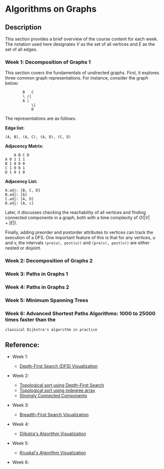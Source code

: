 # Algorithms on Graphs

## Description

This section provides a brief overview of the course content for each week. The notation
used here designates $V$ as the set of all vertices and $E$ as the set of all edges.

### Week 1: Decomposition of Graphs 1

This section covers the fundamentals of undirected graphs. First, it explores three
common graph representations. For instance, consider the graph below:

```
        B   C
        \ /|
        A |
            \|
            D
```

The representations are as follows:

**Edge list:**

```
(A, B), (A, C), (A, D), (C, D)
```

**Adjacency Matrix:**

```
    A B C D
A 0 1 1 1
B 1 0 0 0
C 1 0 0 1
D 1 0 1 0
```

**Adjacency List:**

```
A.adj: [B, C, D]
B.adj: [A]
C.adj: [A, D]
D.adj: [A, c]
```

Later, it discusses checking the reachability of all vertices and finding connected
components in a graph, both with a time complexity of $O(|V|+|E|)$.

Finally, adding preorder and postorder attributes to vertices can track the execution of
a DFS. One important feature of this is that for any vertices, u and v, the intervals
`(pre(u), post(u))` and `(pre(v), post(v))` are either nested or disjoint.

### Week 2: Decomposition of Graphs 2

### Week 3: Paths in Graphs 1

### Week 4: Paths in Graphs 2

### Week 5: Minimum Spanning Trees

### Week 6: Advanced Shortest Paths Algorithms: 1000 to 25000 times faster than the

    classical Dijkstra's algorithm in practice

## Reference:

-   Week 1:

    -   [Depth-First Search (DFS) Visualization](https://www.cs.usfca.edu/~galles/visualization/DFS.html)

-   Week 2:

    -   [Topological sort using Depth-First Search](https://www.cs.usfca.edu/~galles/visualization/TopoSortDFS.html)
    -   [Topological sort using indegree array](https://www.cs.usfca.edu/~galles/visualization/TopoSortIndegree.html)
    -   [Strongly Connected Components](https://www.cs.usfca.edu/~galles/visualization/ConnectedComponent.html)

-   Week 3:

    -   [Breadth-First Search Visualization](https://www.cs.usfca.edu/~galles/visualization/BFS.html)

-   Week 4:

    -   [Dijkstra's Algorithm Visualization](https://www.cs.usfca.edu/~galles/visualization/Dijkstra.html)

-   Week 5:

    -   [Kruskal's Algorithm Visualization](https://www.cs.usfca.edu/~galles/visualization/Kruskal.html)

-   Week 6:
